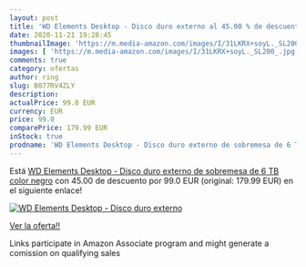 ```yaml
---
layout: post
title: 'WD Elements Desktop - Disco duro externo al 45.00 % de descuento'
date: 2020-11-21 19:28:45
thumbnailImage: 'https://m.media-amazon.com/images/I/31LKRX+soyL._SL200_.jpg'
images: [ 'https://m.media-amazon.com/images/I/31LKRX+soyL._SL200_.jpg' ]
comments: true
category: ofertas
author: ring
slug: B077RV4ZLY
description:
actualPrice: 99.0 EUR
currency: EUR
price: 99.0
comparePrice: 179.99 EUR
inStock: true
prodname: 'WD Elements Desktop - Disco duro externo de sobremesa de 6 TB  color negro'
---
```


Está [WD Elements Desktop - Disco duro externo de sobremesa de 6 TB  color negro](https://www.amazon.es/dp/B077RV4ZLY/?tag=tolees-21) con 45.00 de descuento por 99.0 EUR (original: 179.99 EUR) en el siguiente enlace!

[![WD Elements Desktop - Disco duro externo](https://m.media-amazon.com/images/I/31LKRX+soyL._SL200_.jpg)](https://www.amazon.es/dp/B077RV4ZLY/?tag=tolees-21)

[Ver la oferta!!](https://www.amazon.es/dp/B077RV4ZLY/?tag=tolees-21)

Links participate in Amazon Associate program and might generate a comission on qualifying sales


